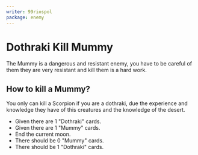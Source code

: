 ```yaml
---
writer: 99riospol
package: enemy
---
```

# Dothraki Kill Mummy

The Mummy is a dangerous and resistant enemy,
you have to be careful of them they are very
resistant and kill them is a hard work.

## How to kill a Mummy?

You only can kill a Scorpion if you are a dothraki, due the
experience and knowledge they have of this creatures and the knowledge
of the desert.

 * Given there are 1 "Dothraki" cards.
 * Given there are 1 "Mummy" cards.
 * End the current moon.
 * There should be 0 "Mummy" cards.
 * There should be 1 "Dothraki" cards.
